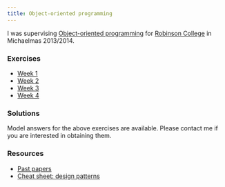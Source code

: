 ```yaml
---
title: Object-oriented programming
---
```


<p>
    I was supervising <a href="http://www.cl.cam.ac.uk/teaching/1314/OOProg/">Object-oriented programming</a> for <a href="http://www.robinson.cam.ac.uk/">Robinson College</a> in Michaelmas 2013/2014.
</p>

<h3>Exercises</h3>
<ul>
    <li><a href="http://www.cl.cam.ac.uk/~mbg28/oop-ex1.pdf">Week 1</a></li>
    <li><a href="http://www.cl.cam.ac.uk/~mbg28/oop-ex2.pdf">Week 2</a></li>
    <li><a href="http://www.cl.cam.ac.uk/~mbg28/oop-ex3.pdf">Week 3</a></li>
    <li><a href="http://www.cl.cam.ac.uk/~mbg28/oop-ex4.pdf">Week 4</a></li>
</ul>

<h3>Solutions</h3>

<p>
    Model answers for the above exercises are available. Please contact me if you are interested in obtaining them.
</p>

<h3>Resources</h3>
<ul>
    <li><a href="http://www.cl.cam.ac.uk/teaching/exams/pastpapers/t-Object-OrientedProgrammingwithJava.html">Past papers</a></li>
    <li><a href="http://viralpatel.net/blogs/download/design-pattern-scard.pdf">Cheat sheet: design patterns</a></li>
</ul>